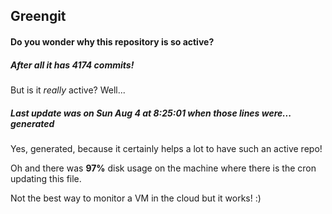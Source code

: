 ## Greengit

#### Do you wonder why this repository is so active?

##### After all it has 4174 commits!

But is it *really* active? Well...

##### Last update was on Sun Aug 4 at 8:25:01 when those lines were... generated

Yes, generated, because it certainly helps a lot to have such an active repo!

Oh and there was **97%** disk usage on the machine
where there is the cron updating this file.

Not the best way to monitor a VM in the cloud but it works! :)

